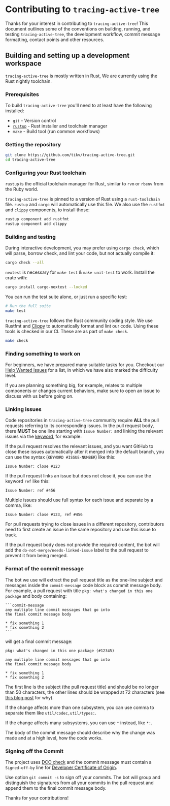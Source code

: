 # Contributing to `tracing-active-tree`

Thanks for your interest in contributing to `tracing-active-tree`! This document outlines some of the conventions on building, running, and testing `tracing-active-tree`, the development workflow, commit message formatting, contact points and other resources.

## Building and setting up a development workspace

`tracing-active-tree` is mostly written in Rust, We are currently using the Rust nightly toolchain.

### Prerequisites

To build `tracing-active-tree` you'll need to at least have the following installed:

* `git` - Version control
* [`rustup`](https://rustup.rs/) - Rust installer and toolchain manager
* `make` - Build tool (run common workflows)

### Getting the repository

```bash
git clone https://github.com/tikv/tracing-active-tree.git
cd tracing-active-tree
```

### Configuring your Rust toolchain

`rustup` is the official toolchain manager for Rust, similar to `rvm` or `rbenv` from the Ruby world.

`tracing-active-tree` is pinned to a version of Rust using a `rust-toolchain` file. `rustup` and `cargo` will automatically use this file. We also use the `rustfmt` and `clippy` components, to install those:

```bash
rustup component add rustfmt
rustup component add clippy
```

### Building and testing

During interactive development, you may prefer using `cargo check`, which will parse, borrow check, and lint your code, but not actually compile it:

```bash
cargo check --all
```

`nextest` is necessary for `make test` & `make unit-test` to work. Install the crate with:

```bash
cargo install cargo-nextest --locked
```

You can run the test suite alone, or just run a specific test:

```bash
# Run the full suite
make test
```

`tracing-active-tree` follows the Rust community coding style. We use Rustfmt and [Clippy](https://github.com/Manishearth/rust-clippy) to automatically format and lint our code. Using these tools is checked in our CI. These are as part of `make check`.

```bash
make check
```

### Finding something to work on

For beginners, we have prepared many suitable tasks for you. Checkout our [Help Wanted issues](https://github.com/tikv/tracing-active-tree/issues?q=is%3Aopen+is%3Aissue+label%3Astatus%2Fhelp-wanted) for a list, in which we have also marked the difficulty level.

If you are planning something big, for example, relates to multiple components or changes current behaviors, make sure to open an issue to discuss with us before going on.

### Linking issues

Code repositories in `tracing-active-tree` community require **ALL** the pull requests referring to its corresponding issues. In the pull request body, there **MUST** be one line starting with `Issue Number:` and linking the relevant issues via the [keyword](https://docs.github.com/en/issues/tracking-your-work-with-issues/linking-a-pull-request-to-an-issue#linking-a-pull-request-to-an-issue-using-a-keyword), for example:

If the pull request resolves the relevant issues, and you want GitHub to close these issues automatically after it merged into the default branch, you can use the syntax (`KEYWORD #ISSUE-NUMBER`) like this:

```issue-message
Issue Number: close #123
```

If the pull request links an issue but does not close it, you can use the keyword `ref` like this:

```issue-message
Issue Number: ref #456
```

Multiple issues should use full syntax for each issue and separate by a comma, like:

```issue-message
Issue Number: close #123, ref #456
```

For pull requests trying to close issues in a different repository, contributors need to first create an issue in the same repository and use this issue to track.

If the pull request body does not provide the required content, the bot will add the `do-not-merge/needs-linked-issue` label to the pull request to prevent it from being merged.

### Format of the commit message

The bot we use will extract the pull request title as the one-line subject and messages inside the `commit-message` code block as commit message body. For example, a pull request with title `pkg: what's changed in this one package` and body containing:

    ```commit-message
    any multiple line commit messages that go into
    the final commit message body

    * fix something 1
    * fix something 2
    ```

will get a final commit message:

```commit-message
pkg: what's changed in this one package (#12345)

any multiple line commit messages that go into
the final commit message body

* fix something 1
* fix something 2
```

The first line is the subject (the pull request title) and should be no longer than 50 characters, the other lines should be wrapped at 72 characters (see [this blog post](https://preslav.me/2015/02/21/what-s-with-the-50-72-rule/) for why).

If the change affects more than one subsystem, you can use comma to separate them like `util/codec,util/types:`.

If the change affects many subsystems, you can use ```*``` instead, like ```*:```.

The body of the commit message should describe why the change was made and at a high level, how the code works.

### Signing off the Commit

The project uses [DCO check](https://github.com/probot/dco#how-it-works) and the commit message must contain a `Signed-off-by` line for [Developer Certificate of Origin](https://developercertificate.org/).

Use option `git commit -s` to sign off your commits. The bot will group and distinguish the signatures from all your commits in the pull request and append them to the final commit message body.

Thanks for your contributions!
